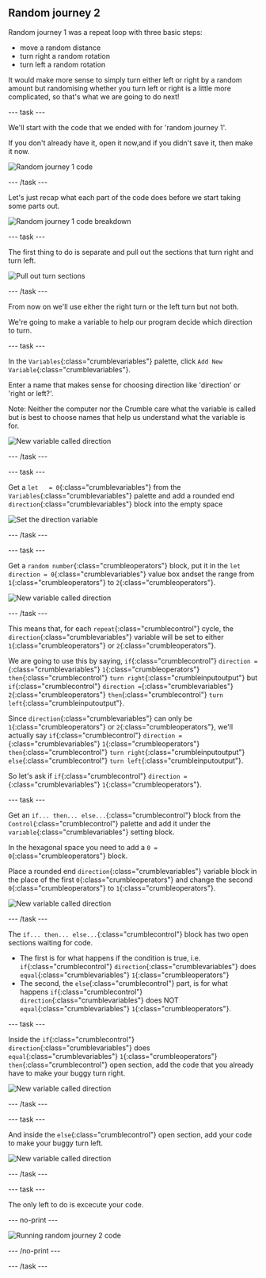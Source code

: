 ## Random journey 2

Random journey 1 was a repeat loop with three basic steps:
+ move a random distance
+ turn right a random rotation
+ turn left a random rotation

It would make more sense to simply turn either left or right by a random amount but randomising whether you turn left or right is a little more complicated, so that's what we are going to do next!

--- task ---

We'll start with the code that we ended with for 'random journey 1'.

If you don't already have it, open it now,and if you didn't save it, then make it now.

![Random journey 1 code](images/randomJourney1_codeStep10.png)

--- /task ---

Let's just recap what each part of the code does before we start taking some parts out.

![Random journey 1 code breakdown](images/randomJourney2_codeBreakdown.png)

--- task ---

The first thing to do is separate and pull out the sections that turn right and turn left.

![Pull out turn sections](images/randomJourney2_codeStep1.png)

--- /task ---

From now on we'll use either the right turn or the left turn but not both.

We're going to make a variable to help our program decide which direction to turn.

--- task ---

In the `Variables`{:class="crumblevariables"} palette, click `Add New Variable`{:class="crumblevariables"}.

Enter a name that makes sense for choosing direction like 'direction' or 'right or left?'.

Note: Neither the computer nor the Crumble care what the variable is called but is best to choose names that help us understand what the variable is for.

![New variable called direction](images/randomJourney2_codeStep2.png)

--- /task ---

--- task ---

Get a `let   = 0`{:class="crumblevariables"} from the `Variables`{:class="crumblevariables"} palette and add a rounded end `direction`{:class="crumblevariables"} block into the empty space

![Set the direction variable](images/randomJourney2_codeStep3.png)

--- /task ---

--- task ---

Get a `random number`{:class="crumbleoperators"} block, put it in the `let direction = 0`{:class="crumblevariables"} value box andset the range from `1`{:class="crumbleoperators"} to `2`{:class="crumbleoperators"}.

![New variable called direction](images/randomJourney2_codeStep4.png)

--- /task ---

This means that, for each `repeat`{:class="crumblecontrol"} cycle, the `direction`{:class="crumblevariables"} variable will be set to either `1`{:class="crumbleoperators"} or `2`{:class="crumbleoperators"}.

We are going to use this by saying, `if`{:class="crumblecontrol"} `direction =`{:class="crumblevariables"} `1`{:class="crumbleoperators"} `then`{:class="crumblecontrol"} `turn right`{:class="crumbleinputoutput"} but `if`{:class="crumblecontrol"} `direction =`{:class="crumblevariables"} `2`{:class="crumbleoperators"} `then`{:class="crumblecontrol"} `turn left`{:class="crumbleinputoutput"}.

Since `direction`{:class="crumblevariables"} can only be `1`{:class="crumbleoperators"} or `2`{:class="crumbleoperators"}, we'll actually say `if`{:class="crumblecontrol"} `direction =`{:class="crumblevariables"} `1`{:class="crumbleoperators"} `then`{:class="crumblecontrol"} `turn right`{:class="crumbleinputoutput"} `else`{:class="crumblecontrol"} `turn left`{:class="crumbleinputoutput"}.

So let's ask if `if`{:class="crumblecontrol"} `direction =`{:class="crumblevariables"} `1`{:class="crumbleoperators"}.

--- task ---

Get an `if... then... else...`{:class="crumblecontrol"} block from the `Control`{:class="crumblecontrol"} palette and add it under the `variable`{:class="crumblevariables"} setting block.

In the hexagonal space you need to add a `0 = 0`{:class="crumbleoperators"} block.

Place a rounded end `direction`{:class="crumblevariables"} variable block in the place of the first `0`{:class="crumbleoperators"} and change the second `0`{:class="crumbleoperators"} to `1`{:class="crumbleoperators"}.

![New variable called direction](images/randomJourney2_codeStep5.png)

--- /task ---

The `if... then... else...`{:class="crumblecontrol"} block has two open sections waiting for code. 
+ The first is for what happens if the condition is true, i.e. `if`{:class="crumblecontrol"} `direction`{:class="crumblevariables"} does `equal`{:class="crumblevariables"} `1`{:class="crumbleoperators"}
+ The second, the `else`{:class="crumblecontrol"} part, is for what happens `if`{:class="crumblecontrol"} `direction`{:class="crumblevariables"} does NOT `equal`{:class="crumblevariables"} `1`{:class="crumbleoperators"}.

--- task ---

Inside the `if`{:class="crumblecontrol"} `direction`{:class="crumblevariables"} does `equal`{:class="crumblevariables"} `1`{:class="crumbleoperators"} `then`{:class="crumblecontrol"} open section, add the code that you already have to make your buggy turn right.

![New variable called direction](images/randomJourney2_codeStep6.png)

--- /task ---

--- task ---

And inside the `else`{:class="crumblecontrol"} open section, add your code to make your buggy turn left.

![New variable called direction](images/randomJourney2_codeStep7.png)

--- /task ---

--- task ---

The only left to do is excecute your code.

--- no-print ---

![Running random journey 2 code](images/randomJourney2_finalRun.gif)

--- /no-print ---

--- /task ---